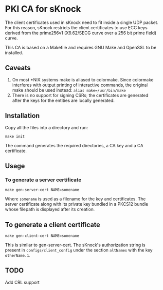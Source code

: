 # PKI CA for sKnock

The client certificates used in sKnock need to fit inside a single UDP packet.
For this reason, sKnock restricts the client certificates to use ECC keys
derived from the prime256v1 (X9.62/SECG curve over a 256 bit prime field) curve.

This CA is based on a Makefile and requires GNU Make and OpenSSL to be installed.

## Caveats
1. On most \*NIX systems make is aliased to colormake. Since colormake interferes with output printing of interactive commands, the original make should be used instead: `alias make=/usr/bin/make`
2. There is no support for signing CSRs; the certificates are generated after the keys for the entities are locally generated.

## Installation
Copy all the files into a directory and run:

    make init
The command generates the required directories, a CA key and a CA certificate.

## Usage
### To generate a server certificate

    make gen-server-cert NAME=somename
Where `somename` is used as a filename for the key and certificates. The server certificate along with its private key bundled in a PKCS12 bundle whose filepath is displayed after its creation.

## To generate a client certificate

    make gen-client-cert NAME=somename
This is similar to gen-server-cert.  The sKnock's authorization string is present in `configs/client_config` under the section `altNames` with the key `otherName.1`.

## TODO
Add CRL support


